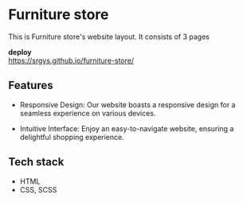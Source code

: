 # Furniture store

This is Furniture store's website layout. It consists of 3 pages

**deploy**  
https://srgys.github.io/furniture-store/

## Features

-   Responsive Design: Our website boasts a responsive design for a seamless experience on various devices.

-   Intuitive Interface: Enjoy an easy-to-navigate website, ensuring a delightful shopping experience.

## Tech stack

-   HTML
-   CSS, SCSS
